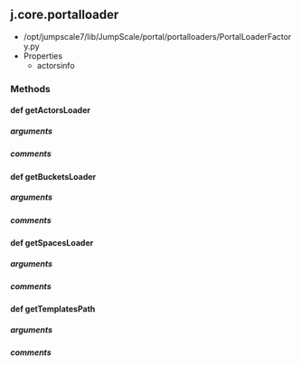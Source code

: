 ## j.core.portalloader

- /opt/jumpscale7/lib/JumpScale/portal/portalloaders/PortalLoaderFactory.py
- Properties
    - actorsinfo

### Methods

#### def getActorsLoader 
##### arguments

##### comments

#### def getBucketsLoader 
##### arguments

##### comments

#### def getSpacesLoader 
##### arguments

##### comments

#### def getTemplatesPath 
##### arguments

##### comments

